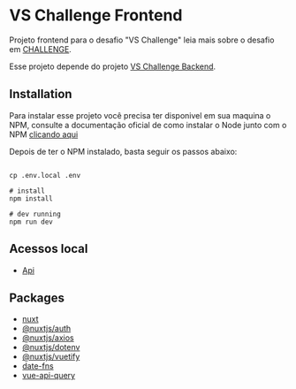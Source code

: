 # VS Challenge Frontend

Projeto frontend para o desafio "VS Challenge" leia mais sobre o desafio em [CHALLENGE](./CHALLENGE.md).

Esse projeto depende do projeto [VS Challenge Backend](https://github.com/rmeira/vs-challenge-backend).

## Installation

Para instalar esse projeto você precisa ter disponivel em sua maquina o NPM, consulte a documentação oficial de como instalar o Node junto com o NPM [clicando aqui](https://nodejs.org/en/)

Depois de ter o NPM instalado, basta seguir os passos abaixo:

```shell

cp .env.local .env

# install
npm install

# dev running
npm run dev

```

## Acessos local

-   [Api](localhost:3000)

## Packages

-   [nuxt](https://laravel.com/)
-   [@nuxtjs/auth](https://nuxtjs.org/)
-   [@nuxtjs/axios](https://axios.nuxtjs.org/)
-   [@nuxtjs/dotenv](https://github.com/nuxt-community/dotenv-module)
-   [@nuxtjs/vuetify](https://github.com/nuxt-community/vuetify-module#readme)
-   [date-fns](https://date-fns.org/)
-   [vue-api-query](https://github.com/robsontenorio/vue-api-query)
